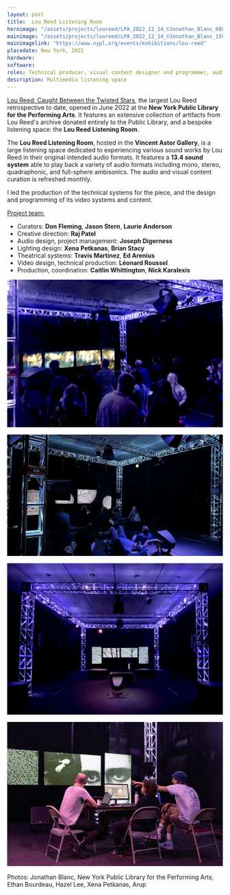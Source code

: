 ```yaml
---
layout: post
title:  Lou Reed Listening Room
heroimage: "/assets/projects/loureed/LPA_2022_12_14_©Jonathan_Blanc_600.jpg"
mainimage: "/assets/projects/loureed/LPA_2022_12_14_©Jonathan_Blanc_1500.jpg"
mainimagelink: "https://www.nypl.org/events/exhibitions/lou-reed"
placedate: New York, 2022
hardware:
software:
roles: Technical producer, visual content designer and programmer, audiovisual systems designer
description: Multimedia listening space
---
```


<div class="project-narrative">

<p>
	<a href="https://www.nypl.org/events/exhibitions/lou-reed">Lou Reed: Caught Between the Twisted Stars</a>, the largest Lou Reed retrospective to date, opened in June 2022 at the <b>New York Public Library for the Performing Arts</b>. It features an extensive collection of artifacts from Lou Reed's archive donated entirely to the Public Library, and a bespoke listening space: the <b>Lou Reed Listening Room</b>.
</p>
	
<p>
	The <b>Lou Reed Listening Room</b>, hosted in the <b>Vincent Astor Gallery</b>, is a large listening space dedicated to experiencing various sound works by Lou Reed in their original intended audio formats. It features a <b>13.4 sound system</b> able to play back a variety of audio formats including mono, stereo, quadraphonic, and full-sphere ambisonics. The audio and visual content curation is refreshed monthly.
</p>

<p>
	I led the production of the technical systems for the piece, and the design and programming of its video systems and content.
</p>

<p style="margin-bottom: 0em; text-decoration: underline;">
	Project team:
	<ul>
		<li>Curators: <b>Don Fleming</b>, <b>Jason Stern</b>, <b>Laurie Anderson</b></li>
		<li>Creative direction: <b>Raj Patel</b><br/></li>
		<li>Audio design, project management: <b>Joseph Digerness</b><br/></li>
	<li>Lighting design: <b>Xena Petkanas</b>, <b>Brian Stacy</b><br/></li>
	<li>Theatrical systems: <b>Travis Martinez</b>, <b>Ed Arenius</b><br/></li>
	<li>Video design, technical production: <b>Léonard Roussel</b><br/></li>
	<li>Production, coordination: <b>Caitlin Whittington</b>, <b>Nick Karalexis</b></li>
	</ul>
</p>

</div>

<div class="project-media">
<p><img src="/assets/projects/loureed/LR2_1500px.jpg"></p>
<p><img src="/assets/projects/loureed/IMG_1124_1500px.jpg"></p>
<p><img src="/assets/projects/loureed/IMG_0300_1500px.jpg"></p>
<p><img src="/assets/projects/loureed/Lou Reed NYPL-15_1500px.jpg"></p>
<p class="inline-descr">Photos: Jonathan Blanc, New York Public Library for the Performing Arts, Ethan Bourdeau, Hazel Lee, Xena Petkanas, Arup</p>
</div>